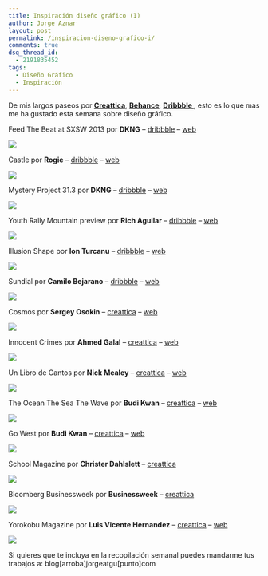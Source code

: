 ```yaml
---
title: Inspiración diseño gráfico (I)
author: Jorge Aznar
layout: post
permalink: /inspiracion-diseno-grafico-i/
comments: true
dsq_thread_id:
  - 2191835452
tags:
  - Diseño Gráfico
  - Inspiración
---
```

De mis largos paseos por **[Creattica][1]**, **<a href="http://behance.net" target="_blank">Behance</a>**, **<a href="http://dribbble.com" target="_blank">Dribbble </a>**, esto es lo que mas me ha gustado esta semana sobre diseño gráfico.

<!--more-->

Feed The Beat at SXSW 2013 por **DKNG** &#8211; <a href="http://http://dribbble.com/shots/1015280-Feed-The-Beat-at-SXSW-2013" target="_blank">dribbble</a> &#8211; <a href="www.dkngstudios.com" target="_blank">web</a>

![][2]

Castle por **Rogie** &#8211; <a href="http://dribbble.com/shots/1020104-Castle" target="_blank">dribbble</a> &#8211; <a href="http://komodomedia.com" target="_blank">web</a>

![][3]

Mystery Project 31.3 por **DKNG** &#8211; <a href="http://dribbble.com/shots/1023973-Mystery-Project-31-3" target="_blank">dribbble</a> &#8211; <a href="www.dkngstudios.com" target="_blank">web</a>

![][4]

Youth Rally Mountain preview por **Rich Aguilar** &#8211; <a href="http://dribbble.com/shots/1022529-Youth-Rally-Mountain-preview" target="_blank">dribbble</a> &#8211; <a href="richaguilar.net" target="_blank">web</a>

![][5]

Illusion Shape por **Ion Turcanu** &#8211; <a href="http://dribbble.com/shots/1014340-Illusion-Shape" target="_blank">dribbble</a> &#8211; <a href="http://nuion.ro" target="_blank">web</a>

![][6]

Sundial por **Camilo Bejarano** &#8211; [dribbble][7] &#8211; [web][8]

![][9]

Cosmos por **Sergey Osokin** &#8211; <a href="http://creattica.com/posters/cosmos/89199" target="_blank">creattica</a> &#8211; <a href="http://creold.com/en" target="_blank">web</a>

![][10]

Innocent Crimes por **Ahmed Galal** &#8211; <a href="http://creattica.com/bookcovers/innocent-crimes/85871" target="_blank">creattica</a> &#8211; <a href="http://www.ahmedgalal.com/" target="_blank">web</a>

![][11]

Un Libro de Cantos por **Nick Mealey** &#8211; <a href="http://creattica.com/bookcovers/un-libro-de-cantos/58029" target="_blank">creattica</a> &#8211; <a href="http://www.nickmealey.com/" target="_blank">web</a>

![][12]

The Ocean The Sea The Wave por **Budi Kwan** &#8211; <a href="http://creattica.com/posters/the-ocean-the-sea-the-wave/91876" target="_blank">creattica</a> &#8211; <a href="http://www.budikwan.com/" target="_blank">web</a>

![][13]

Go West por **Budi Kwan** &#8211; <a href="http://creattica.com/posters/go-west/88703" target="_blank">creattica</a> &#8211; <a href="http://www.budikwan.com/" target="_blank">web</a>

![][14]

School Magazine por **Christer Dahlslett** &#8211; <a href="http://creattica.com/editorial/school-magazine/79619" target="_blank">creattica</a>

![][15]

Bloomberg Businessweek por **Businessweek** &#8211; <a href="http://creattica.com/editorial/bloomberg-businessweek/66585" target="_blank">creattica</a>

![][16]

Yorokobu Magazine por **Luis Vicente Hernandez** &#8211; <a href="http://creattica.com/editorial/yorokobu-magazine/66580" target="_blank">creattica</a> &#8211; <a href="http://www.luisbboy.com/" target="_blank">web</a>

![][17]

Si quieres que te incluya en la recopilación semanal puedes mandarme tus trabajos a: blog[arroba]jorgeatgu[punto]com

 [1]: http://creattica.com/
 [2]: http://jorgeatgu.com/blog/img/2013/04/Feed-The-Beat-at-SXSW-2013.png
 [3]: http://jorgeatgu.com/blog/img/2013/04/Castle.png
 [4]: http://jorgeatgu.com/blog/img/2013/04/Mystery-Project-31.3.png
 [5]: http://jorgeatgu.com/blog/img/2013/04/Youth-Rally-Mountain-preview.png
 [6]: http://jorgeatgu.com/blog/img/2013/04/Illusion-Shape.png
 [7]: http://dribbble.com/shots/1028222-sundial?list=users
 [8]: http://camilo.be
 [9]: http://jorgeatgu.com/blog/img/2013/04/sundial.png
 [10]: http://jorgeatgu.com/blog/img/2013/04/Cosmos.png
 [11]: http://jorgeatgu.com/blog/img/2013/04/Innocent-Crimes.png
 [12]: http://jorgeatgu.com/blog/img/2013/04/Un-Libro-de-Cantos.png
 [13]: http://jorgeatgu.com/blog/img/2013/04/The-Ocean-The-Sea-The-Wave.png
 [14]: http://jorgeatgu.com/blog/img/2013/04/Go-West.png
 [15]: http://jorgeatgu.com/blog/img/2013/04/School-Magazine.png
 [16]: http://jorgeatgu.com/blog/img/2013/04/Bloomberg-Businessweek.png
 [17]: http://jorgeatgu.com/blog/img/2013/04/Yorokobu-Magazine.png